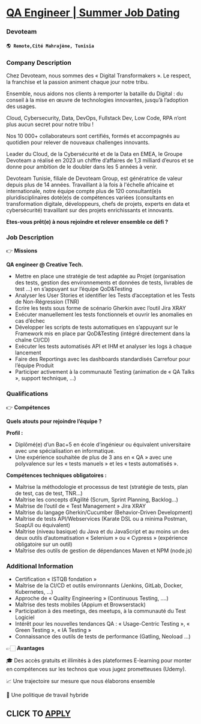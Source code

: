 # [QA Engineer | Summer Job Dating](https://www.remotewlb.com/apply/qa-engineer-summer-job-dating-112996)  
### Devoteam  
#### `🌎 Remote,Cité Mahrajène, Tunisia`  

### **Company Description**

Chez Devoteam, nous sommes des « Digital Transformakers ». Le respect, la franchise et la passion animent chaque jour notre tribu.

Ensemble, nous aidons nos clients à remporter la bataille du Digital : du conseil à la mise en œuvre de technologies innovantes, jusqu’à l’adoption des usages.

Cloud, Cybersecurity, Data, DevOps, Fullstack Dev, Low Code, RPA n’ont plus aucun secret pour notre tribu !

Nos 10 000+ collaborateurs sont certifiés, formés et accompagnés au quotidien pour relever de nouveaux challenges innovants.

Leader du Cloud, de la Cybersécurité et de la Data en EMEA, le Groupe Devoteam a réalisé en 2023 un chiffre d’affaires de 1,3 milliard d’euros et se donne pour ambition de le doubler dans les 5 années à venir.

Devoteam Tunisie, filiale de Devoteam Group, est génératrice de valeur depuis plus de 14 années. Travaillant à la fois à l'échelle africaine et internationale, notre équipe compte plus de 120 consultant(e)s pluridisciplinaires doté(e)s de compétences variées (consultants en transformation digitale, développeurs, chefs de projets, experts en data et cybersécurité) travaillant sur des projets enrichissants et innovants.

 **Etes-vous prêt(e) à nous rejoindre et relever ensemble ce défi ?**

###  **Job Description**

👉 **Missions**

 **QA engineer @ Creative Tech.**

  * Mettre en place une stratégie de test adaptée au Projet (organisation des tests, gestion des environnements et données de tests, livrables de test ...) en s’appuyant sur l’équipe QoD&Testing
  * Analyser les User Stories et identifier les Tests d’acceptation et les Tests de Non-Régression (TNR)
  * Ecrire les tests sous forme de scénario Gherkin avec l’outil Jira XRAY
  * Exécuter manuellement les tests fonctionnels et ouvrir les anomalies en cas d’échec
  * Développer les scripts de tests automatiques en s’appuyant sur le Framework mis en place par QoD&Testing (intégré directement dans la chaîne CI/CD)
  * Exécuter les tests automatisés API et IHM et analyser les logs à chaque lancement
  * Faire des Reportings avec les dashboards standardisés Carrefour pour l’équipe Produit
  * Participer activement à la communauté Testing (animation de « QA Talks », support technique, ...)

###  **Qualifications**

👉 **Compétences**

 **Quels atouts pour rejoindre l’équipe ?**

 **Profil :**

  * Diplômé(e) d’un Bac+5 en école d'ingénieur ou équivalent universitaire avec une spécialisation en informatique.
  * Une expérience souhaitée de plus de 3 ans en « QA » avec une polyvalence sur les « tests manuels » et les « tests automatisés ».

 **Compétences techniques obligatoires :**

  * Maîtrise la méthodologie et processus de test (stratégie de tests, plan de test, cas de test, TNR...)
  * Maîtrise les concepts d’Agilité (Scrum, Sprint Planning, Backlog...)
  * Maîtrise de l’outil de « Test Management » Jira XRAY
  * Maîtrise du langage Gherkin/Cucumber (Behavior-Driven Development)
  * Maîtrise de tests API/Webservices (Karate DSL ou a minima Postman, SoapUI ou équivalent)
  * Maîtrise (niveau basique) du Java et du JavaScript et au moins un des deux outils d’automatisation « Selenium » ou « Cypress » (expérience obligatoire sur un outil)
  * Maîtrise des outils de gestion de dépendances Maven et NPM (node.js)

###  **Additional Information**

  * Certification « ISTQB fondation »
  * Maîtrise de la CI/CD et outils environnants (Jenkins, GitLab, Docker, Kubernetes, ...)
  * Approche de « Quality Engineering » (Continuous Testing, ....)
  * Maîtrise des tests mobiles (Appium et Browserstack)
  * Participation à des meetings, des meetups, à la communauté du Test Logiciel
  * Intérêt pour les nouvelles tendances QA : « Usage-Centric Testing », « Green Testing », « IA Testing »
  * Connaissance des outils de tests de performance (Gatling, Neoload ...)

👉🏻 **Avantages**

🎓 Des accès gratuits et illimités à des plateformes E-learning pour monter en compétences sur les technos que vous jugez prometteuses (Udemy).

📈 Une trajectoire sur mesure que nous élaborons ensemble

🏡 Une politique de travail hybride

  
## CLICK TO [APPLY](https://www.remotewlb.com/apply/qa-engineer-summer-job-dating-112996)


